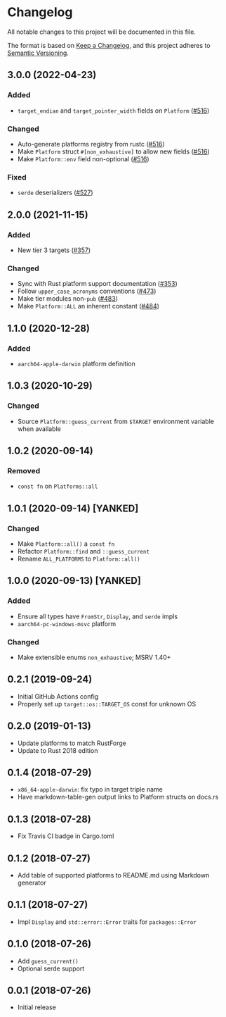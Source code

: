 # Changelog

All notable changes to this project will be documented in this file.

The format is based on [Keep a Changelog](https://keepachangelog.com/en/1.0.0/),
and this project adheres to [Semantic Versioning](https://semver.org/spec/v2.0.0.html).

## 3.0.0 (2022-04-23)
### Added
- `target_endian` and `target_pointer_width` fields on `Platform` ([#516])

### Changed
- Auto-generate platforms registry from rustc ([#516])
- Make `Platform` struct `#[non_exhaustive]` to allow new fields ([#516])
- Make `Platform::env` field non-optional ([#516])

### Fixed
- `serde` deserializers ([#527])

[#516]: https://github.com/rustsec/rustsec/pull/516
[#527]: https://github.com/rustsec/rustsec/pull/527

## 2.0.0 (2021-11-15)
### Added
- New tier 3 targets ([#357])

### Changed
- Sync with Rust platform support documentation ([#353])
- Follow `upper_case_acronyms` conventions ([#473])
- Make tier modules non-`pub` ([#483])
- Make `Platform::ALL` an inherent constant ([#484])

[#353]: https://github.com/rustsec/rustsec/pull/353
[#357]: https://github.com/rustsec/rustsec/pull/357
[#473]: https://github.com/rustsec/rustsec/pull/473
[#483]: https://github.com/rustsec/rustsec/pull/483
[#484]: https://github.com/rustsec/rustsec/pull/484

## 1.1.0 (2020-12-28)
### Added
- `aarch64-apple-darwin` platform definition

## 1.0.3 (2020-10-29)
### Changed
- Source `Platform::guess_current` from `$TARGET` environment variable when
  available

## 1.0.2 (2020-09-14)
### Removed
- `const fn` on `Platforms::all`

## 1.0.1 (2020-09-14) [YANKED]
### Changed
- Make `Platform::all()` a `const fn`
- Refactor `Platform::find` and `::guess_current`
- Rename `ALL_PLATFORMS` to `Platform::all()`

## 1.0.0 (2020-09-13) [YANKED]
### Added
- Ensure all types have `FromStr`, `Display`, and `serde` impls
- `aarch64-pc-windows-msvc` platform

### Changed
- Make extensible enums `non_exhaustive`; MSRV 1.40+

## 0.2.1 (2019-09-24)

- Initial GitHub Actions config
- Properly set up `target::os::TARGET_OS` const for unknown OS

## 0.2.0 (2019-01-13)

- Update platforms to match RustForge
- Update to Rust 2018 edition

## 0.1.4 (2018-07-29)

- `x86_64-apple-darwin`: fix typo in target triple name
- Have markdown-table-gen output links to Platform structs on docs.rs

## 0.1.3 (2018-07-28)

- Fix Travis CI badge in Cargo.toml

## 0.1.2 (2018-07-27)

- Add table of supported platforms to README.md using Markdown generator

## 0.1.1 (2018-07-27)

- Impl `Display` and `std::error::Error` traits for `packages::Error`

## 0.1.0 (2018-07-26)

- Add `guess_current()`
- Optional serde support

## 0.0.1 (2018-07-26)

- Initial release
